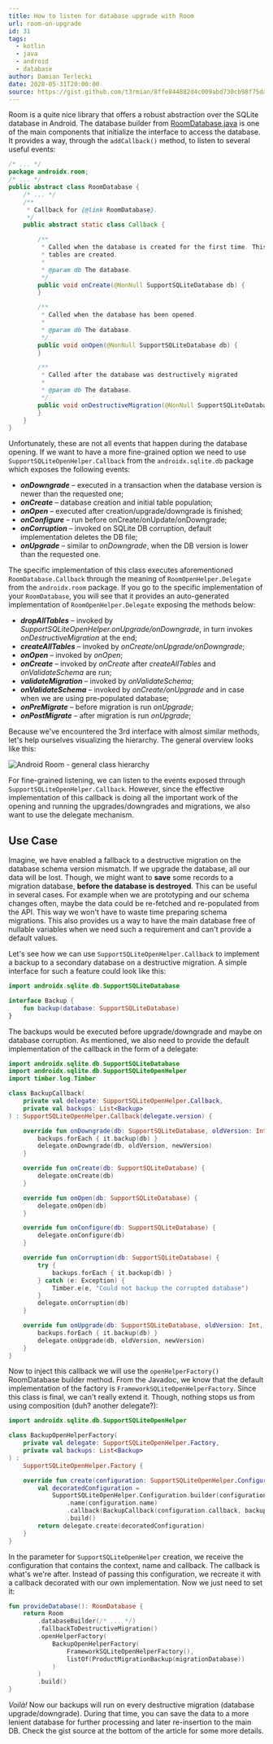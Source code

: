 ```yaml
---
title: How to listen for database upgrade with Room
url: room-on-upgrade
id: 31
tags:
  - kotlin
  - java
  - android
  - database
author: Damian Terlecki
date: 2020-05-31T20:00:00
source: https://gist.github.com/t3rmian/8ffe844882d4c009abd730cb98f75dac
---
```


Room is a quite nice library that offers a robust abstraction over the SQLite database in Android.
The database builder from [RoomDatabase.java](https://android.googlesource.com/platform/frameworks/support/+/androidx-master-dev/room/runtime/src/main/java/androidx/room/RoomDatabase.java) is one of the main components that initialize the interface to access the database. It provides a way, through the `addCallback()` method, to listen to several useful events:

```java
/* ... */
package androidx.room;
/* ... */
public abstract class RoomDatabase {
    /* ... */
    /**
     * Callback for {@link RoomDatabase}.
     */
    public abstract static class Callback {

        /**
         * Called when the database is created for the first time. This is called after all the
         * tables are created.
         *
         * @param db The database.
         */
        public void onCreate(@NonNull SupportSQLiteDatabase db) {
        }

        /**
         * Called when the database has been opened.
         *
         * @param db The database.
         */
        public void onOpen(@NonNull SupportSQLiteDatabase db) {
        }

        /**
         * Called after the database was destructively migrated
         *
         * @param db The database.
         */
        public void onDestructiveMigration(@NonNull SupportSQLiteDatabase db){
        }
    }
}
```

Unfortunately, these are not all events that happen during the database opening. If we want to have a more fine-grained option we need to use
`SupportSQLiteOpenHelper.Callback` from the `androidx.sqlite.db` package which exposes the following events:
- ***onDowngrade*** – executed in a transaction when the database version is newer than the requested one;
- ***onCreate*** – database creation and initial table population;
- ***onOpen*** – executed after creation/upgrade/downgrade is finished;
- ***onConfigure*** – run before onCreate/onUpdate/onDowngrade;
- ***onCorruption*** – invoked on SQLite DB corruption, default implementation deletes the DB file;
- ***onUpgrade*** – similar to *onDowngrade*, when the DB version is lower than the requested one.

The specific implementation of this class executes aforementioned `RoomDatabase.Callback` through the meaning of `RoomOpenHelper.Delegate` from the `androidx.room` package. If you go to the specific implementation of your `RoomDatabase`, you will see that it provides an auto-generated implementation of `RoomOpenHelper.Delegate` exposing the methods below:
- ***dropAllTables*** – invoked by *SupportSQLiteOpenHelper.onUpgrade/onDowngrade*, in turn invokes *onDestructiveMigration* at the end;
- ***createAllTables*** – invoked by *onCreate/onUpgrade/onDowngrade*;
- ***onOpen*** – invoked by *onOpen*;
- ***onCreate*** – invoked by *onCreate* after *createAllTables* and *onValidateSchema* are run;
- ***validateMigration*** – invoked by *onValidateSchema*;
- ***onValidateSchema*** – invoked by *onCreate/onUpgrade* and in case when we are using pre-populated database;
- ***onPreMigrate*** – before migration is run *onUpgrade*;
- ***onPostMigrate*** – after migration is run *onUpgrade*;

Because we've encountered the 3rd interface with almost similar methods, let's help ourselves visualizing the hierarchy. The general overview looks like this:

<img src="/img/hq/room-on-upgrade.svg" loading="lazy" alt="Android Room - general class hierarchy" title="Android Room - general class hierarchy">

For fine-grained listening, we can listen to the events exposed through `SupportSQLiteOpenHelper.Callback`. However, since the effective implementation of this callback is doing all the important work of the opening and running the upgrades/downgrades and migrations, we also want to use the delegate mechanism.

## Use Case

Imagine, we have enabled a fallback to a destructive migration on the database schema version mismatch. If we upgrade the database, all our data will be lost. Though, we might want to **save** some records to a migration database, **before the database is destroyed**. This can be useful in several cases. For example when we are prototyping and our schema changes often, maybe the data could be re-fetched and re-populated from the API. This way we won't have to waste time preparing schema migrations. This also provides us a way to have the main database free of nullable variables when we need such a requirement and can't provide a default values.

Let's see how we can use `SupportSQLiteOpenHelper.Callback` to implement a backup to a secondary database on a destructive migration. A simple interface for such a feature could look like this:

```kotlin
import androidx.sqlite.db.SupportSQLiteDatabase

interface Backup {
    fun backup(database: SupportSQLiteDatabase)
}
```

The backups would be executed before upgrade/downgrade and maybe on database corruption. As mentioned, we also need to provide the default implementation of the callback in the form of a delegate:

```kotlin
import androidx.sqlite.db.SupportSQLiteDatabase
import androidx.sqlite.db.SupportSQLiteOpenHelper
import timber.log.Timber

class BackupCallback(
    private val delegate: SupportSQLiteOpenHelper.Callback,
    private val backups: List<Backup>
) : SupportSQLiteOpenHelper.Callback(delegate.version) {

    override fun onDowngrade(db: SupportSQLiteDatabase, oldVersion: Int, newVersion: Int) {
        backups.forEach { it.backup(db) }
        delegate.onDowngrade(db, oldVersion, newVersion)
    }

    override fun onCreate(db: SupportSQLiteDatabase) {
        delegate.onCreate(db)
    }

    override fun onOpen(db: SupportSQLiteDatabase) {
        delegate.onOpen(db)
    }

    override fun onConfigure(db: SupportSQLiteDatabase) {
        delegate.onConfigure(db)
    }

    override fun onCorruption(db: SupportSQLiteDatabase) {
        try {
            backups.forEach { it.backup(db) }
        } catch (e: Exception) {
            Timber.e(e, "Could not backup the corrupted database")
        }
        delegate.onCorruption(db)
    }

    override fun onUpgrade(db: SupportSQLiteDatabase, oldVersion: Int, newVersion: Int) {
        backups.forEach { it.backup(db) }
        delegate.onUpgrade(db, oldVersion, newVersion)
    }
}
```

Now to inject this callback we will use the `openHelperFactory()` RoomDatabase builder method. From the Javadoc, we know that the default implementation of the factory is `FrameworkSQLiteOpenHelperFactory`. Since this class is final, we can't really extend it. Though, nothing stops us from using composition (duh? another delegate?):

```kotlin
import androidx.sqlite.db.SupportSQLiteOpenHelper

class BackupOpenHelperFactory(
    private val delegate: SupportSQLiteOpenHelper.Factory,
    private val backups: List<Backup>
) :
    SupportSQLiteOpenHelper.Factory {

    override fun create(configuration: SupportSQLiteOpenHelper.Configuration): SupportSQLiteOpenHelper {
        val decoratedConfiguration =
            SupportSQLiteOpenHelper.Configuration.builder(configuration.context)
                .name(configuration.name)
                .callback(BackupCallback(configuration.callback, backups))
                .build()
        return delegate.create(decoratedConfiguration)
    }
}
```

In the parameter for `SupportSQLiteOpenHelper` creation, we receive the configuration that contains the context, name and callback. The callback is what's we're after. Instead of passing this configuration, we recreate it with a callback decorated with our own implementation. Now we just need to set it:

```kotlin
fun provideDatabase(): RoomDatabase {
    return Room
        .databaseBuilder(/* ... */)
        .fallbackToDestructiveMigration()
        .openHelperFactory(
            BackupOpenHelperFactory(
                FrameworkSQLiteOpenHelperFactory(),
                listOf(ProductMigrationBackup(migrationDatabase))
            )
        )
        .build()
}
```

*Voilà!* Now our backups will run on every destructive migration (database upgrade/downgrade). During that time, you can save the data to a more lenient database for further processing and later re-insertion to the main DB. Check the gist source at the bottom of the article for some more details.
